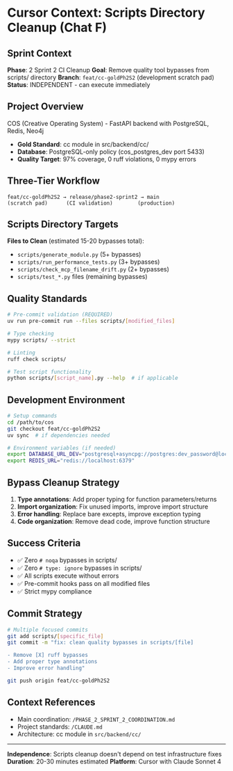 # Cursor Context: Scripts Directory Cleanup (Chat F)

## Sprint Context
**Phase**: 2 Sprint 2 CI Cleanup
**Goal**: Remove quality tool bypasses from scripts/ directory
**Branch**: `feat/cc-goldPh2S2` (development scratch pad)
**Status**: INDEPENDENT - can execute immediately

## Project Overview
COS (Creative Operating System) - FastAPI backend with PostgreSQL, Redis, Neo4j
- **Gold Standard**: cc module in src/backend/cc/
- **Database**: PostgreSQL-only policy (cos_postgres_dev port 5433)
- **Quality Target**: 97% coverage, 0 ruff violations, 0 mypy errors

## Three-Tier Workflow
```
feat/cc-goldPh2S2 → release/phase2-sprint2 → main
(scratch pad)      (CI validation)        (production)
```

## Scripts Directory Targets
**Files to Clean** (estimated 15-20 bypasses total):
- `scripts/generate_module.py` (5+ bypasses)
- `scripts/run_performance_tests.py` (3+ bypasses)
- `scripts/check_mcp_filename_drift.py` (2+ bypasses)
- `scripts/test_*.py` files (remaining bypasses)

## Quality Standards
```bash
# Pre-commit validation (REQUIRED)
uv run pre-commit run --files scripts/[modified_files]

# Type checking
mypy scripts/ --strict

# Linting
ruff check scripts/

# Test script functionality
python scripts/[script_name].py --help  # if applicable
```

## Development Environment
```bash
# Setup commands
cd /path/to/cos
git checkout feat/cc-goldPh2S2
uv sync  # if dependencies needed

# Environment variables (if needed)
export DATABASE_URL_DEV="postgresql+asyncpg://postgres:dev_password@localhost:5433/cos_dev"
export REDIS_URL="redis://localhost:6379"
```

## Bypass Cleanup Strategy
1. **Type annotations**: Add proper typing for function parameters/returns
2. **Import organization**: Fix unused imports, improve import structure
3. **Error handling**: Replace bare excepts, improve exception typing
4. **Code organization**: Remove dead code, improve function structure

## Success Criteria
- ✅ Zero `# noqa` bypasses in scripts/
- ✅ Zero `# type: ignore` bypasses in scripts/
- ✅ All scripts execute without errors
- ✅ Pre-commit hooks pass on all modified files
- ✅ Strict mypy compliance

## Commit Strategy
```bash
# Multiple focused commits
git add scripts/[specific_file]
git commit -m "fix: clean quality bypasses in scripts/[file]

- Remove [X] ruff bypasses
- Add proper type annotations
- Improve error handling"

git push origin feat/cc-goldPh2S2
```

## Context References
- Main coordination: `/PHASE_2_SPRINT_2_COORDINATION.md`
- Project standards: `/CLAUDE.md`
- Architecture: cc module in `src/backend/cc/`

---
**Independence**: Scripts cleanup doesn't depend on test infrastructure fixes
**Duration**: 20-30 minutes estimated
**Platform**: Cursor with Claude Sonnet 4
